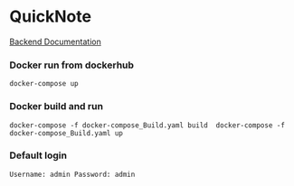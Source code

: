 # QuickNote

<a href="https://github.com/Krystofox/WebProjekt_QuickNote/tree/main/backend/README.md"> Backend Documentation </a>


### Docker run from dockerhub
``
docker-compose up
``

### Docker build and run
``
docker-compose -f docker-compose_Build.yaml build 
docker-compose -f docker-compose_Build.yaml up
``

### Default login
``
Username: admin
Password: admin
``

